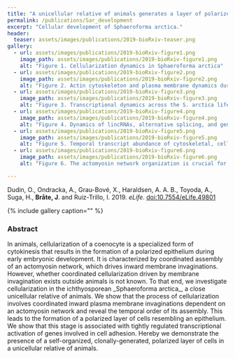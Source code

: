 ```yaml
---
title: "A unicellular relative of animals generates a layer of polarized cells by actomyosin-dependent cellularization"
permalink: /publications/Sar_development
excerpt: "Cellular development of Sphaeroforma arctica."
header:
  teaser: assets/images/publications/2019-bioRxiv-teaser.png
gallery:
  - url: assets/images/publications/2019-bioRxiv-figure1.png
    image_path: assets/images/publications/2019-bioRxiv-figure1.png
    alt: "Figure 1. Cellularization dynamics in Sphaeroforma arctica"
  - url: assets/images/publications/2019-bioRxiv-figure2.png
    image_path: assets/images/publications/2019-bioRxiv-figure2.png
    alt: "Figure 2. Actin cytoskeleton and plasma membrane dynamics during cellularization of S. arctica"
  - url: assets/images/publications/2019-bioRxiv-figure3.png
    image_path: assets/images/publications/2019-bioRxiv-figure3.png
    alt: "Figure 3. Transcriptional dynamics across the S. arctica life cycle"
  - url: assets/images/publications/2019-bioRxiv-figure4.png
    image_path: assets/images/publications/2019-bioRxiv-figure4.png
    alt: "Figure 4. Dynamics of lincRNAs, alternative splicing, and gene phylostrata"
  - url: assets/images/publications/2019-bioRxiv-figure5.png
    image_path: assets/images/publications/2019-bioRxiv-figure5.png
    alt: "Figure 5. Temporal transcript abundance of cytoskeletal, cell polarity and cell adhesion genes"
  - url: assets/images/publications/2019-bioRxiv-figure6.png
    image_path: assets/images/publications/2019-bioRxiv-figure6.png
    alt: "Figure 6. The actomyosin network organization is crucial for cellularization of S. arctica"

---
```


Dudin, O., Ondracka, A., Grau-Bové, X., Haraldsen, A. A. B., Toyoda, A., Suga, H., **Bråte, J**. and Ruiz-Trillo, I. 2019. *eLife*. [doi:10.7554/eLife.49801](https://elifesciences.org/articles/49801)

{% include gallery caption="" %}


<h3>Abstract</h3>
In animals, cellularization of a coenocyte is a specialized form of cytokinesis that results in the formation of a polarized epithelium during early embryonic development. It is characterized by coordinated assembly of an actomyosin network, which drives inward membrane invaginations. However, whether coordinated cellularization driven by membrane invagination exists outside animals is not known. To that end, we investigate cellularization in the ichthyosporean _Sphaeroforma arctica_, a close unicellular relative of animals. We show that the process of cellularization involves coordinated inward plasma membrane invaginations dependent on an actomyosin network and reveal the temporal order of its assembly. This leads to the formation of a polarized layer of cells resembling an epithelium. We show that this stage is associated with tightly regulated transcriptional activation of genes involved in cell adhesion. Hereby we demonstrate the presence of a self-organized, clonally-generated, polarized layer of cells in a unicellular relative of animals.
